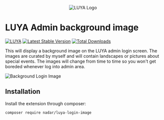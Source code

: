 <p align="center">
  <img src="https://raw.githubusercontent.com/luyadev/luya/master/docs/logo/luya-logo-0.2x.png" alt="LUYA Logo"/>
</p>

# LUYA Admin background image

[![LUYA](https://img.shields.io/badge/Powered%20by-LUYA-brightgreen.svg)](https://luya.io)
[![Latest Stable Version](https://poser.pugx.org/nadar/luya-login-image/v/stable)](https://packagist.org/packages/nadar/luya-login-image)
[![Total Downloads](https://poser.pugx.org/nadar/luya-login-image/downloads)](https://packagist.org/packages/nadar/luya-login-image)

This will display a background image on the LUYA admin login screen. The images are curated by myself and will contain landscapes or pictures about special events. The images will change from time to time so you won't get boreded whenever log into admin area.

![Background Login Image](https://raw.githubusercontent.com/nadar/luya-login-image/master/bg-image.png)

## Installation

Install the extension through composer:

```sh
composer require nadar/luya-login-image
```